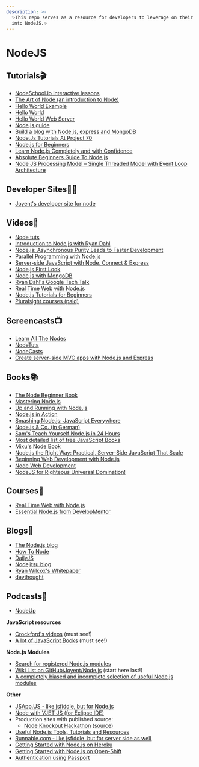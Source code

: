 ```yaml
---
description: >-
  ✨This repo serves as a resource for developers to leverage on their journey
  into NodeJS.✨
---
```


# NodeJS

## **Tutorials🎬**

* [NodeSchool.io interactive lessons](http://nodeschool.io/)
* [The Art of Node \(an introduction to Node\)](https://github.com/maxogden/art-of-node/#the-art-of-node)
* [Hello World Example](http://node.blog.com/2014/12/29/hello-world-with-node-and-express/)
* [Hello World](http://www.nodebeginner.org/#hello-world)
* [Hello World Web Server](http://www.nodebeginner.org/#building-the-application-stack)
* [Node.js guide](http://nodeguide.com/)
* [Build a blog with Node.js, express and MongoDB](http://howtonode.org/express-mongodb)
* [Node.Js Tutorials At Project 70](http://project70.com/)
* [Node.js for Beginners](http://net.tutsplus.com/tutorials/javascript-ajax/node-js-for-beginners/)
* [Learn Node.js Completely and with Confidence](http://javascriptissexy.com/learn-node-js-completely-and-with-confidence/)
* [Absolute Beginners Guide To Node.js](http://blog.modulus.io/absolute-beginners-guide-to-nodejs)
* [Node JS Processing Model – Single Threaded Model with Event Loop Architecture](http://www.journaldev.com/7462/node-js-processing-model-single-threaded-model-with-event-loop-architecture)

## **Developer Sites👩‍💻**

* [Joyent's developer site for node](http://www.joyent.com/developers/node)

## **Videos🎥**

* [Node tuts](http://nodetuts.com/)
* [Introduction to Node.js with Ryan Dahl](http://www.youtube.com/watch?v=jo_B4LTHi3I)
* [Node.js: Asynchronous Purity Leads to Faster Development](http://www.infoq.com/presentations/nodejs)
* [Parallel Programming with Node.js](http://www.infoq.com/presentations/Parallel-Programming-with-Nodejs)
* [Server-side JavaScript with Node, Connect & Express](http://vimeo.com/18077379)
* [Node.js First Look](http://www.lynda.com/Nodejs-tutorials/Nodejs-First-Look/101554-2.html)
* [Node.js with MongoDB](http://www.youtube.com/watch?v=0_GNHWZHc-o)
* [Ryan Dahl's Google Tech Talk](http://www.youtube.com/watch?v=F6k8lTrAE2g)
* [Real Time Web with Node.js](http://node.codeschool.com/levels/1)
* [Node.js Tutorials for Beginners](https://www.youtube.com/playlist?list=PL6gx4Cwl9DGBMdkKFn3HasZnnAqVjzHn_)
* [Pluralsight courses \(paid\)](http://www.pluralsight.com/search/?searchTerm=Node.js)

## **Screencasts📺**

* [Learn All The Nodes](http://learnallthenodes.com)
* [NodeTuts](http://nodetuts.com/)
* [NodeCasts](http://nodecasts.net/)
* [Create server-side MVC apps with Node.js and Express](http://www.develop.com/webcasts/watch/5318c4d5d588bf08c461f4b1/create-server-side-mvc-apps-with-node-js-and-express)

## **Books📚**

* [The Node Beginner Book](http://nodebeginner.org/)
* [Mastering Node.js](https://github.com/tj/masteringnode)
* [Up and Running with Node.js](http://chimera.labs.oreilly.com/books/1234000001808/index.html)
* [Node.js in Action](http://www.manning.com/cantelon/)
* [Smashing Node.js: JavaScript Everywhere](http://amzn.com/B008Z5OEUY)
* [Node.js & Co. \(in German\)](http://www.amazon.de/dp/389864829X)
* [Sam's Teach Yourself Node.js in 24 Hours](http://nodejsbook.io/)
* [Most detailed list of free JavaScript Books](http://jsbooks.revolunet.com/)
* [Mixu's Node Book](http://book.mixu.net/node/index.html)
* [Node.js the Right Way: Practical, Server-Side JavaScript That Scale](http://pragprog.com/book/jwnode/node-js-the-right-way)
* [Beginning Web Development with Node.js](https://leanpub.com/webdevelopmentwithnodejs)
* [Node Web Development](http://www.packtpub.com/node-javascript-web-development/book)
* [NodeJS for Righteous Universal Domination!](http://nicholasjohnson.com/courses/nodejs/book)

## **Courses📀**

* [Real Time Web with Node.js](http://node.codeschool.com/)
* [Essential Node.js from DevelopMentor](http://www.develop.com/training-course/nodejs-featuring-node-npm-express-mocha-mongodb-with-mongoose)

## **Blogs📃**

* [The Node.js blog](http://blog.nodejs.org/)
* [How To Node](http://howtonode.org/)
* [DailyJS](http://dailyjs.com/)
* [Nodejitsu blog](http://blog.nodejitsu.com/)
* [Ryan Wilcox's Whitepaper](http://www.wilcoxd.com/whitepapers/node_js/)
* [devthought](http://www.devthought.com/)

## **Podcasts🎤**

* [NodeUp](http://nodeup.com/)

**JavaScript resources**

* [Crockford's videos](http://yuiblog.com/crockford/) \(must see!\)
* [A lot of JavaScript Books](http://jsbooks.revolunet.com/) \(must see!\)

**Node.js Modules**

* [Search for registered Node.js modules](http://npmjs.org/)
* [Wiki List on GitHub/Joyent/Node.js](https://github.com/joyent/node/wiki/modules) \(start here last!\)
* [A completely biased and incomplete selection of useful Node.js modules](http://www.freshblurbs.com/articles/important-node-js-modules.html)

**Other**

* [JSApp.US - like jsfiddle, but for Node.js](http://jsapp.us/)
* [Node with VJET JS \(for Eclipse IDE\)](https://www.ebayopensource.org/index.php/VJET/NodeJS)
* Production sites with published source:
  * [Node Knockout Hackathon](http://nodeknockout.com/) [\(source\)](https://github.com/nko3/website)
* [Useful Node.js Tools, Tutorials and Resources](http://coding.smashingmagazine.com/2011/09/16/useful-node-js-tools-tutorials-and-resources/)
* [Runnable.com - like jsfiddle, but for server side as well](http://runnable.com/)
* [Getting Started with Node.js on Heroku](https://devcenter.heroku.com/categories/nodejs)
* [Getting Started with Node.js on Open-Shift](https://blog.openshift.com/run-your-nodejs-projects-on-openshift-in-two-simple-steps/)
* [Authentication using Passport](http://passportjs.org/guide/)


